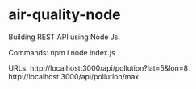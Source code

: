 # air-quality-node
Building REST API using Node Js.

Commands:
npm i
node index.js

URLs:
http://localhost:3000/api/pollution?lat=5&lon=8
http://localhost:3000/api/pollution/max